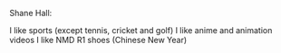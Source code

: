 Shane Hall:

I like sports (except tennis, cricket and golf)
I like anime and animation videos
I like NMD R1 shoes (Chinese New Year)